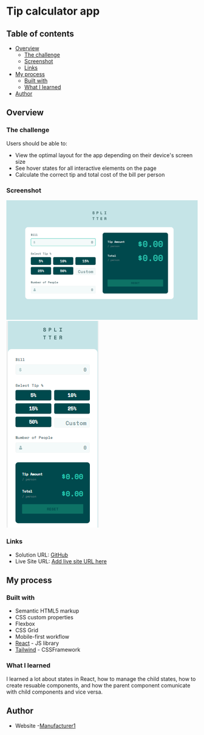 # Tip calculator app

## Table of contents

- [Overview](#overview)
  - [The challenge](#the-challenge)
  - [Screenshot](#screenshot)
  - [Links](#links)
- [My process](#my-process)
  - [Built with](#built-with)
  - [What I learned](#what-i-learned)
- [Author](#author)

## Overview

### The challenge

Users should be able to:

- View the optimal layout for the app depending on their device's screen size
- See hover states for all interactive elements on the page
- Calculate the correct tip and total cost of the bill per person

### Screenshot

![Desktop View](./screenshots/desktop.png)
![Mobile View](./screenshots/mobile.png)

### Links

- Solution URL: [GitHub](https://github.com/Manufacturer1/tip-calculator-app)
- Live Site URL: [Add live site URL here](https://your-live-site-url.com)

## My process

### Built with

- Semantic HTML5 markup
- CSS custom properties
- Flexbox
- CSS Grid
- Mobile-first workflow
- [React](https://reactjs.org/) - JS library
- [Tailwind](https://tailwindui.com/) - CSSFramework

### What I learned

I learned a lot about states in React, how to manage the child states, how to create resuable components, and how the parent component comunicate with child components and vice versa.

## Author

- Website -[Manufacturer1](https://github.com/Manufacturer1/tip-calculator-app)
